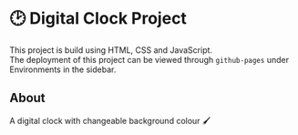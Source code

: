 # 🕑 Digital Clock Project
This project is build using HTML, CSS and JavaScript. <br>
The deployment of this project can be viewed through `github-pages` under Environments in the sidebar.

## About
A digital clock with changeable background colour 🖌️
